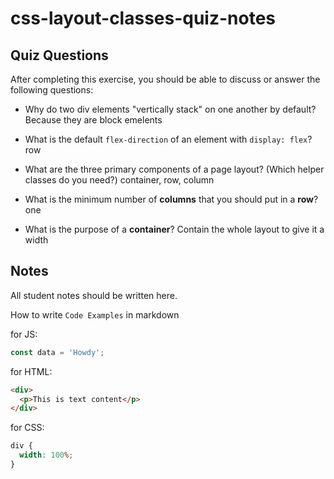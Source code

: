 # css-layout-classes-quiz-notes

## Quiz Questions

After completing this exercise, you should be able to discuss or answer the following questions:

- Why do two div elements "vertically stack" on one another by default?
  Because they are block emelents

- What is the default `flex-direction` of an element with `display: flex`?
  row
- What are the three primary components of a page layout? (Which helper classes do you need?)
  container, row, column

- What is the minimum number of **columns** that you should put in a **row**?
  one

- What is the purpose of a **container**?
  Contain the whole layout to give it a width

## Notes

All student notes should be written here.

How to write `Code Examples` in markdown

for JS:

```javascript
const data = 'Howdy';
```

for HTML:

```html
<div>
  <p>This is text content</p>
</div>
```

for CSS:

```css
div {
  width: 100%;
}
```
